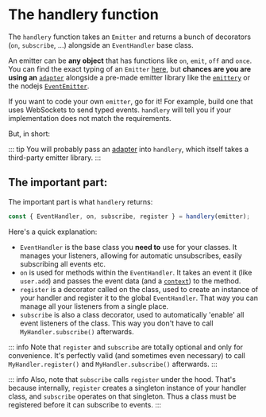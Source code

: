 # The handlery function

The `handlery` function takes an `Emitter` and returns a bunch of decorators (`on`, `subscribe`, ...) alongside an `EventHandler` base class.

An emitter can be **any object** that has functions like `on`, `emit`, `off` and `once`. You can find the exact typing of an `Emitter` [here](https://github.com/janis-me/handlery/blob/main/packages/handlery/src/types/emitter.types.ts), but **chances are you are using an** [`adapter`](/reference/adapters) alongside a pre-made emitter library like the [`emittery`](https://github.com/sindresorhus/emittery) or the nodejs [`EventEmitter`](https://nodejs.org/api/events.html).

If you want to code your own `emitter`, go for it! For example, build one that uses WebSockets to send typed events. `handlery` will tell you if your implementation does not match the requirements.

But, in short:

::: tip
You will probably pass an [adapter](/reference/adapters) into `handlery`, which itself takes a third-party emitter library.
:::

## The important part:

The important part is what `handlery` returns:

```ts
const { EventHandler, on, subscribe, register } = handlery(emitter);
```

Here's a quick explanation:

- `EventHandler` is the base class you **need to** use for your classes. It manages your listeners, allowing for automatic unsubscribes, easily subscribing all events etc.
- `on` is used for methods within the `EventHandler`. It takes an event it (like `user.add`) and passes the event data (and a [`context`](/reference/context)) to the method.
- `register` is a decorator called on the class, used to create an instance of your handler and register it to the global `EventHandler`. That way you can manage all your listeners from a single place.
- `subscribe` is also a class decorator, used to automatically 'enable' all event listeners of the class. This way you don't have to call `MyHandler.subscribe()` afterwards.

::: info
Note that `register` and `subscribe` are totally optional and only for convenience. It's perfectly valid (and sometimes even necessary) to call `MyHandler.register()` and `MyHandler.subscribe()` afterwards.
:::

::: info
Also, note that `subscribe` calls `register` under the hood. That's because internally, `register` creates a singleton instance of your handler class, and `subscribe` operates on that singleton. Thus a class must be registered before it can subscribe to events.
:::
